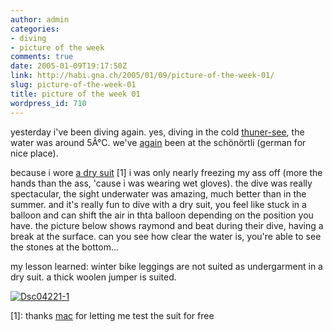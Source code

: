 ```yaml
---
author: admin
categories:
- diving
- picture of the week
comments: true
date: 2005-01-09T19:17:50Z
link: http://habi.gna.ch/2005/01/09/picture-of-the-week-01/
slug: picture-of-the-week-01
title: picture of the week 01
wordpress_id: 710
---
```


yesterday i've been diving again. yes, diving in the cold [thuner-see](http://map.search.ch/oberhofen-be?x=254&y=126), the water was around 5Â°C. we've [again](http://habi.gna.ch/blog/archives/000386.html) been at the schönörtli (german for nice place).
  
because i wore [a dry suit](http://www.whitescoldwater.com/) [1] i was only nearly freezing my ass off (more the hands than the ass, 'cause i was wearing wet gloves). the dive was really spectacular, the sight underwater was amazing, much better than in the summer. and it's really fun to dive with a dry suit, you feel like stuck in a balloon and can shift the air in thta balloon depending on the position you have. the picture below shows raymond and beat during their dive, having a break at the surface. can you see how clear the water is, you're able to see the stones at the bottom...
  
my lesson learned: winter bike leggings are not suited as undergarment in a dry suit. a thick woolen jumper is suited.



[![Dsc04221-1](http://habi.gna.ch/blog/images/DSC04221-1-tm.jpg)](http://habi.gna.ch/blog/images/DSC04221-1.jpg)



[1]: thanks [mac](http://dck.ch/) for letting me test the suit for free

